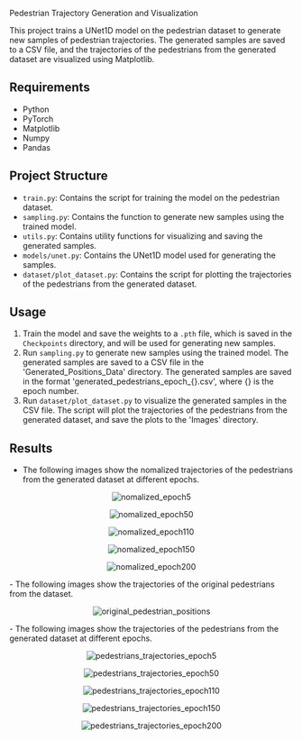  Pedestrian Trajectory Generation and Visualization

This project trains a UNet1D model on the pedestrian dataset to generate new samples of pedestrian trajectories. The generated samples are saved to a CSV file, and the trajectories of the pedestrians from the generated dataset are visualized using Matplotlib.

## Requirements

- Python
- PyTorch
- Matplotlib
- Numpy
- Pandas

## Project Structure

- `train.py`: Contains the script for training the model on the pedestrian dataset.
- `sampling.py`: Contains the function to generate new samples using the trained model.
- `utils.py`: Contains utility functions for visualizing and saving the generated samples.
- `models/unet.py`: Contains the UNet1D model used for generating the samples.
- `dataset/plot_dataset.py`: Contains the script for plotting the trajectories of the pedestrians from the generated dataset.

## Usage

1. Train the model and save the weights to a `.pth` file, which is saved in the `Checkpoints` directory, and will be used for generating new samples.
2. Run `sampling.py` to generate new samples using the trained model. The generated samples are saved to a CSV file in the 'Generated_Positions_Data' directory. The generated samples are saved in the format 'generated_pedestrians_epoch_{}.csv', where {} is the epoch number.
3. Run `dataset/plot_dataset.py` to visualize the generated samples in the CSV file. The script will plot the trajectories of the pedestrians from the generated dataset, and save the plots to the 'Images' directory.

## Results
- The following images show the nomalized trajectories of the pedestrians from the generated dataset at different epochs.
<p align="center">
  <img src="./Images/nomalized_epoch5.png" alt="nomalized_epoch5">
</p>
<p align="center">
  <img src="./Images/nomalized_epoch50.png" alt="nomalized_epoch50">
</p>
<p align="center">
  <img src="./Images/nomalized_epoch110.png" alt="nomalized_epoch110">
</p>
<p align="center">
  <img src="./Images/nomalized_epoch150.png" alt="nomalized_epoch150">
</p>
<p align="center">
  <img src="./Images/nomalized_epoch200.png" alt="nomalized_epoch200">
</p>
- The following images show the trajectories of the original pedestrians from the dataset.
<p align="center">
  <img src="./Images/original_pedestrian_positions.png" alt="original_pedestrian_positions">
</p>
- The following images show the trajectories of the pedestrians from the generated dataset at different epochs.
<p align="center">
  <img src="./Images/pedestrians_trajectories_epoch5.png" alt="pedestrians_trajectories_epoch5">
</p>
<p align="center">
  <img src="./Images/pedestrians_trajectories_epoch50.png" alt="pedestrians_trajectories_epoch50">
</p>
<p align="center">
  <img src="./Images/pedestrians_trajectories_epoch110.png" alt="pedestrians_trajectories_epoch110">
</p>
<p align="center">
  <img src="./Images/pedestrians_trajectories_epoch150.png" alt="pedestrians_trajectories_epoch150">
</p>
<p align="center">
  <img src="./Images/pedestrians_trajectories_epoch200.png" alt="pedestrians_trajectories_epoch200">
</p>
